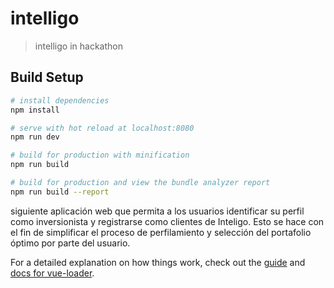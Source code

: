 # intelligo

> intelligo in hackathon

## Build Setup

``` bash
# install dependencies
npm install

# serve with hot reload at localhost:8080
npm run dev

# build for production with minification
npm run build

# build for production and view the bundle analyzer report
npm run build --report
```
siguiente aplicación web que permita
a los usuarios identificar su perfil como inversionista y registrarse como clientes de
Inteligo. Esto se hace con el fin de simplificar el proceso de perfilamiento y
selección del portafolio óptimo por parte del usuario.

For a detailed explanation on how things work, check out the [guide](http://vuejs-templates.github.io/webpack/) and [docs for vue-loader](http://vuejs.github.io/vue-loader).
